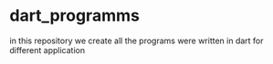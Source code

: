 # dart_programms
in this repository we create all the programs were written in dart for different application
